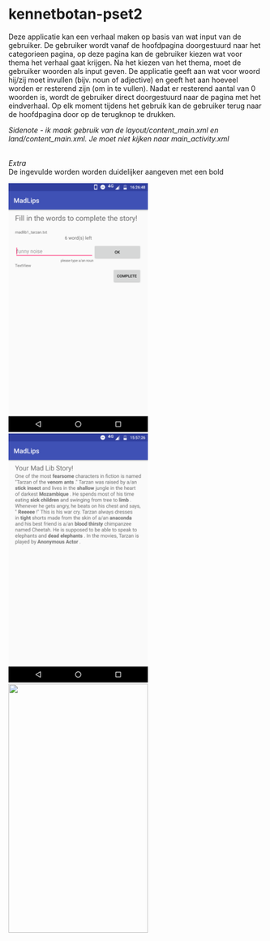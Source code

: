 # kennetbotan-pset2

Deze applicatie kan een verhaal maken op basis van wat input van de gebruiker. De gebruiker wordt vanaf de hoofdpagina doorgestuurd naar het 
categorieen pagina, op deze pagina kan de gebruiker kiezen wat voor thema het verhaal gaat krijgen. Na het kiezen van het thema, moet de gebruiker
woorden als input geven. De applicatie geeft aan wat voor woord hij/zij moet invullen (bijv. noun of adjective) en geeft het aan hoeveel worden
er resterend zijn (om in te vullen). Nadat er resterend aantal van 0 woorden is, wordt de gebruiker direct doorgestuurd naar de pagina met
het eindverhaal. Op elk moment tijdens het gebruik kan de gebruiker terug naar de hoofdpagina door op de terugknop te drukken.

<i>Sidenote - ik maak gebruik van de layout/content_main.xml en land/content_main.xml. Je moet niet kijken naar main_activity.xml</i>

<br><i>Extra</i>
<br>De ingevulde worden worden duidelijker aangeven met een bold
<p float="left">
    <img src="https://github.com/Kennitos/kennetbotan-pset2/blob/master/madlip2.png" width="275" height="490">
  <img src="https://github.com/Kennitos/kennetbotan-pset2/blob/master/madlip_img.png" width="275" height="490">
  <img src="https://github.com/Kennitos/kennetbotan-pset2/blob/master/madlibs.gif" width="275" height="490">
</p>
